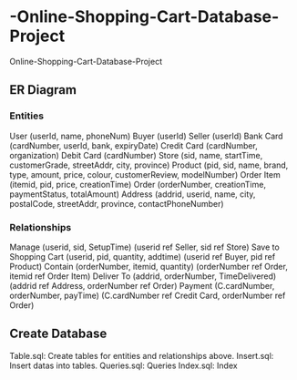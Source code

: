 # -Online-Shopping-Cart-Database-Project
 Online-Shopping-Cart-Database-Project

## ER Diagram

### Entities
User (userId, name, phoneNum)
Buyer (userId)
Seller (userId)
Bank Card (cardNumber, userId, bank, expiryDate)
Credit Card (cardNumber, organization)
Debit Card (cardNumber)
Store (sid, name, startTime, customerGrade, streetAddr, city, province)
Product (pid, sid, name, brand, type, amount, price, colour, customerReview, modelNumber)
Order Item (itemid, pid, price, creationTime)
Order (orderNumber, creationTime, paymentStatus, totalAmount)
Address (addrid, userid, name, city, postalCode, streetAddr, province, contactPhoneNumber)

### Relationships
Manage (userid, sid, SetupTime) (userid ref Seller, sid ref Store)
Save to Shopping Cart (userid, pid, quantity, addtime) (userid ref Buyer, pid ref Product)
Contain (orderNumber, itemid, quantity) (orderNumber ref Order, itemid ref Order Item)
Deliver To (addrid, orderNumber, TimeDelivered) (addrid ref Address, orderNumber ref Order)
Payment (C.cardNumber, orderNumber, payTime) (C.cardNumber ref Credit Card, orderNumber ref Order)

## Create Database
Table.sql: Create tables for entities and relationships above.
Insert.sql: Insert datas into tables.
Queries.sql: Queries
Index.sql: Index
